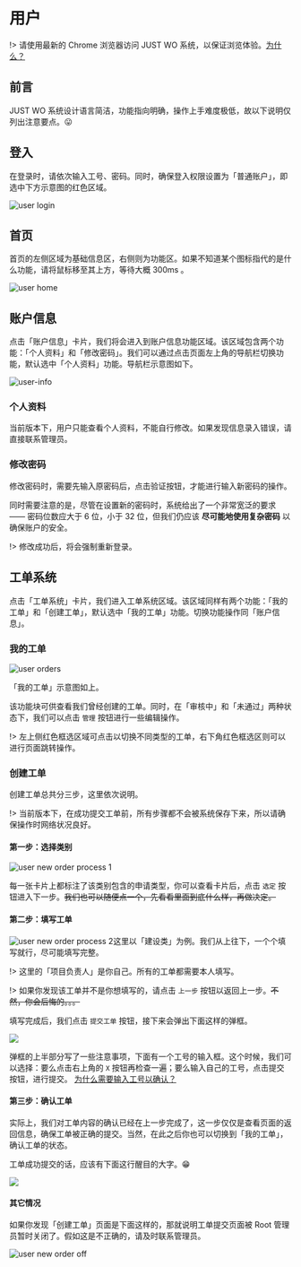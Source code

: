# 用户

!> 请使用最新的 Chrome 浏览器访问 JUST WO 系统，以保证浏览体验。[为什么？](usage/etc?id=使用最新的浏览器访问)

## 前言

JUST WO 系统设计语言简洁，功能指向明确，操作上手难度极低，故以下说明仅列出注意要点。😛

## 登入

在登录时，请依次输入工号、密码。同时，确保登入权限设置为「普通账户」，即选中下方示意图的红色区域。

![user login](images/user/user-login.jpg)

## 首页

首页的左侧区域为基础信息区，右侧则为功能区。如果不知道某个图标指代的是什么功能，请将鼠标移至其上方，等待大概 300ms 。

![user home](images/user/user-home.jpg)

## 账户信息

点击「账户信息」卡片，我们将会进入到账户信息功能区域。该区域包含两个功能：「个人资料」和「修改密码」。我们可以通过点击页面左上角的导航栏切换功能，默认选中「个人资料」功能。导航栏示意图如下。

![user-info](images/user/user-info.jpg)

### 个人资料

当前版本下，用户只能查看个人资料，不能自行修改。如果发现信息录入错误，请直接联系管理员。

### 修改密码

修改密码时，需要先输入原密码后，点击验证按钮，才能进行输入新密码的操作。

同时需要注意的是，尽管在设置新的密码时，系统给出了一个非常宽泛的要求 —— 密码位数应大于 6 位，小于 32 位，但我们仍应该 **尽可能地使用复杂密码** 以确保账户的安全。

!> 修改成功后，将会强制重新登录。

## 工单系统

点击「工单系统」卡片，我们进入工单系统区域。该区域同样有两个功能：「我的工单」和「创建工单」，默认选中「我的工单」功能。切换功能操作同「账户信息」。

### 我的工单

![user orders](images/user/user-orders.jpg)

「我的工单」示意图如上。

该功能块可供查看我们曾经创建的工单。同时，在「审核中」和「未通过」两种状态下，我们可以点击 `管理` 按钮进行一些编辑操作。

!> 左上侧红色框选区域可点击以切换不同类型的工单，右下角红色框选区则可以进行页面跳转操作。

### 创建工单

创建工单总共分三步，这里依次说明。

!> 当前版本下，在成功提交工单前，所有步骤都不会被系统保存下来，所以请确保操作时网络状况良好。

#### 第一步：选择类别

![user new order process 1](images/user/user-new-order.jpg)

每一张卡片上都标注了该类别包含的申请类型，你可以查看卡片后，点击 `选定` 按钮进入下一步。~~我们也可以随便点一个，先看看里面到底什么样，再做决定。~~

#### 第二步：填写工单

![user new order process 2](images/user/user-new-order-2.jpg)这里以「建设类」为例。我们从上往下，一个个填写就行，尽可能填写完整。

!> 这里的「项目负责人」是你自己。所有的工单都需要本人填写。

!> 如果你发现该工单并不是你想填写的，请点击 `上一步` 按钮以返回上一步。~~不然，你会后悔的。。。~~

填写完成后，我们点击 `提交工单` 按钮，接下来会弹出下面这样的弹框。

![](images/user/user-new-order-3.jpg)

弹框的上半部分写了一些注意事项，下面有一个工号的输入框。这个时候，我们可以选择：要么点击右上角的 `X` 按钮再检查一遍；要么输入自己的工号，点击提交按钮，进行提交。 [为什么需要输入工号以确认？](/)

#### 第三步：确认工单

实际上，我们对工单内容的确认已经在上一步完成了，这一步仅仅是查看页面的返回信息，确保工单被正确的提交。当然，在此之后你也可以切换到「我的工单」，确认工单的状态。

工单成功提交的话，应该有下面这行醒目的大字。😁

![](images/user/user-new-order-4.jpg)

#### 其它情况

如果你发现「创建工单」页面是下面这样的，那就说明工单提交页面被 Root 管理员暂时关闭了。假如这是不正确的，请及时联系管理员。

![user new order off](images/user/user-new-order-5.jpg)